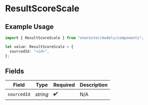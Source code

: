 # ResultScoreScale

## Example Usage

```typescript
import { ResultScoreScale } from "oneroster/models/components";

let value: ResultScoreScale = {
  sourcedId: "<id>",
};
```

## Fields

| Field              | Type               | Required           | Description        |
| ------------------ | ------------------ | ------------------ | ------------------ |
| `sourcedId`        | *string*           | :heavy_check_mark: | N/A                |